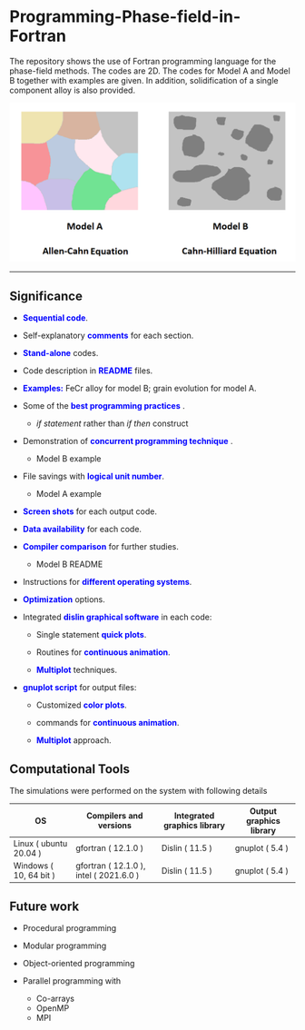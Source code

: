 # Programming-Phase-field-in-Fortran

The repository shows the use of Fortran programming language for the phase-field methods. The codes are 2D. The codes for Model A and Model B together with examples are given. In addition, solidification of a single component alloy is also provided.

![Output](images/modelAB.png)
___
## **Significance** 

 * <span style="color:blue"> **Sequential code**</span>.

 * Self-explanatory <span style="color:blue"> **comments**</span> for each section.

 * <span style="color:blue"> **Stand-alone**</span> codes.

 * Code description in <span style="color:blue"> **README**</span> files.

 * <span style="color:blue"> **Examples:**</span> FeCr alloy for model B; grain evolution for model A. 

 * Some of the <span style="color:blue"> **best programming practices**</span> .

      * *if statement* rather than *if then* construct

 * Demonstration of <span style="color:blue"> **concurrent programming technique**</span> .

      * Model B example

 * File savings with <span style="color:blue"> **logical unit number**</span>.

      * Model A example

 * <span style="color:blue"> **Screen shots**</span> for each output code.

 * <span style="color:blue"> **Data availability**</span> for each code.

 * <span style="color:blue"> **Compiler comparison**</span>  for further studies.

      * Model B README

 * Instructions for <span style="color:blue"> **different operating systems**</span>.

 * <span style="color:blue"> **Optimization**</span>  options.

 * Integrated <span style="color:blue"> **dislin graphical software**</span> in each code:

    * Single statement <span style="color:blue"> **quick plots**</span>.

    * Routines for <span style="color:blue"> **continuous animation**</span>. 

    * <span style="color:blue"> **Multiplot**</span> techniques.

 * <span style="color:blue"> **gnuplot script**</span> for output files:
    * Customized <span style="color:blue"> **color plots**</span>.

    * commands for <span style="color:blue"> **continuous animation**</span>. 

    * <span style="color:blue"> **Multiplot**</span> approach.

## **Computational Tools**

The simulations were performed on the system with following details

|                OS        |      Compilers and versions                   |  Integrated graphics library |  Output graphics library  |
| -----------------------  | ------------------------------------------    |------------------------------ |----------------------------|
| Linux ( ubuntu 20.04 )   |     gfortran ( 12.1.0 )                       |  Dislin ( 11.5 )              |     gnuplot ( 5.4 )        |
| Windows ( 10, 64 bit )   |     gfortran ( 12.1.0 ), intel ( 2021.6.0 )   |  Dislin ( 11.5 )              |     gnuplot ( 5.4 )        |


## **Future work**

* Procedural programming

* Modular programming

* Object-oriented programming

* Parallel programming with 

  * Co-arrays
  * OpenMP
  * MPI
